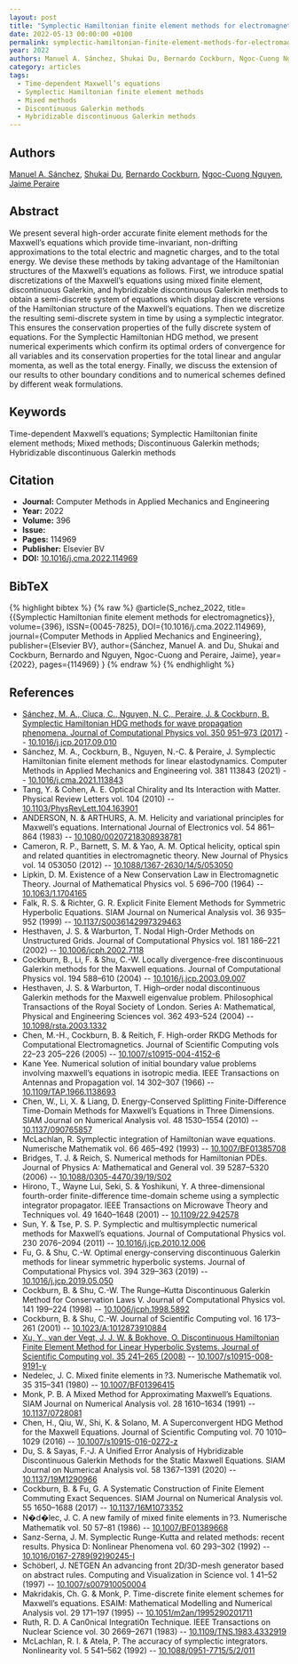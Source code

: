 ```yaml
---
layout: post
title: "Symplectic Hamiltonian finite element methods for electromagnetics"
date: 2022-05-13 00:00:00 +0100
permalink: symplectic-hamiltonian-finite-element-methods-for-electromagnetics
year: 2022
authors: Manuel A. Sánchez, Shukai Du, Bernardo Cockburn, Ngoc-Cuong Nguyen, Jaime Peraire
category: articles
tags:
  - Time-dependent Maxwell’s equations
  - Symplectic Hamiltonian finite element methods
  - Mixed methods
  - Discontinuous Galerkin methods
  - Hybridizable discontinuous Galerkin methods
---
```

 
## Authors
[Manuel A. Sánchez](authors/manuel-a-sanchez), [Shukai Du](authors/shukai-du), [Bernardo Cockburn](authors/bernardo-cockburn), [Ngoc-Cuong Nguyen](authors/ngoc-cuong-nguyen), [Jaime Peraire](authors/jaime-peraire)
 
## Abstract
We present several high-order accurate finite element methods for the Maxwell’s equations which provide time-invariant, non-drifting approximations to the total electric and magnetic charges, and to the total energy. We devise these methods by taking advantage of the Hamiltonian structures of the Maxwell’s equations as follows. First, we introduce spatial discretizations of the Maxwell’s equations using mixed finite element, discontinuous Galerkin, and hybridizable discontinuous Galerkin methods to obtain a semi-discrete system of equations which display discrete versions of the Hamiltonian structure of the Maxwell’s equations. Then we discretize the resulting semi-discrete system in time by using a symplectic integrator. This ensures the conservation properties of the fully discrete system of equations. For the Symplectic Hamiltonian HDG method, we present numerical experiments which confirm its optimal orders of convergence for all variables and its conservation properties for the total linear and angular momenta, as well as the total energy. Finally, we discuss the extension of our results to other boundary conditions and to numerical schemes defined by different weak formulations.
 
## Keywords
Time-dependent Maxwell’s equations; Symplectic Hamiltonian finite element methods; Mixed methods; Discontinuous Galerkin methods; Hybridizable discontinuous Galerkin methods
 
## Citation
- **Journal:** Computer Methods in Applied Mechanics and Engineering
- **Year:** 2022
- **Volume:** 396
- **Issue:** 
- **Pages:** 114969
- **Publisher:** Elsevier BV
- **DOI:** [10.1016/j.cma.2022.114969](https://doi.org/10.1016/j.cma.2022.114969)
 
## BibTeX
{% highlight bibtex %}
{% raw %}
@article{S_nchez_2022,
  title={{Symplectic Hamiltonian finite element methods for electromagnetics}},
  volume={396},
  ISSN={0045-7825},
  DOI={10.1016/j.cma.2022.114969},
  journal={Computer Methods in Applied Mechanics and Engineering},
  publisher={Elsevier BV},
  author={Sánchez, Manuel A. and Du, Shukai and Cockburn, Bernardo and Nguyen, Ngoc-Cuong and Peraire, Jaime},
  year={2022},
  pages={114969}
}
{% endraw %}
{% endhighlight %}
 
## References
- [Sánchez, M. A., Ciuca, C., Nguyen, N. C., Peraire, J. & Cockburn, B. Symplectic Hamiltonian HDG methods for wave propagation phenomena. Journal of Computational Physics vol. 350 951–973 (2017)](symplectic-hamiltonian-hdg-methods-for-wave-propagation-phenomena) -- [10.1016/j.jcp.2017.09.010](https://doi.org/10.1016/j.jcp.2017.09.010)
- Sánchez, M. A., Cockburn, B., Nguyen, N.-C. & Peraire, J. Symplectic Hamiltonian finite element methods for linear elastodynamics. Computer Methods in Applied Mechanics and Engineering vol. 381 113843 (2021) -- [10.1016/j.cma.2021.113843](https://doi.org/10.1016/j.cma.2021.113843)
- Tang, Y. & Cohen, A. E. Optical Chirality and Its Interaction with Matter. Physical Review Letters vol. 104 (2010) -- [10.1103/PhysRevLett.104.163901](https://doi.org/10.1103/PhysRevLett.104.163901)
- ANDERSON, N. & ARTHURS, A. M. Helicity and variational principles for Maxwell’s equations. International Journal of Electronics vol. 54 861–864 (1983) -- [10.1080/00207218308938781](https://doi.org/10.1080/00207218308938781)
- Cameron, R. P., Barnett, S. M. & Yao, A. M. Optical helicity, optical spin and related quantities in electromagnetic theory. New Journal of Physics vol. 14 053050 (2012) -- [10.1088/1367-2630/14/5/053050](https://doi.org/10.1088/1367-2630/14/5/053050)
- Lipkin, D. M. Existence of a New Conservation Law in Electromagnetic Theory. Journal of Mathematical Physics vol. 5 696–700 (1964) -- [10.1063/1.1704165](https://doi.org/10.1063/1.1704165)
- Falk, R. S. & Richter, G. R. Explicit Finite Element Methods for Symmetric Hyperbolic Equations. SIAM Journal on Numerical Analysis vol. 36 935–952 (1999) -- [10.1137/S0036142997329463](https://doi.org/10.1137/S0036142997329463)
- Hesthaven, J. S. & Warburton, T. Nodal High-Order Methods on Unstructured Grids. Journal of Computational Physics vol. 181 186–221 (2002) -- [10.1006/jcph.2002.7118](https://doi.org/10.1006/jcph.2002.7118)
- Cockburn, B., Li, F. & Shu, C.-W. Locally divergence-free discontinuous Galerkin methods for the Maxwell equations. Journal of Computational Physics vol. 194 588–610 (2004) -- [10.1016/j.jcp.2003.09.007](https://doi.org/10.1016/j.jcp.2003.09.007)
- Hesthaven, J. S. & Warburton, T. High–order nodal discontinuous Galerkin methods for the Maxwell eigenvalue problem. Philosophical Transactions of the Royal Society of London. Series A: Mathematical, Physical and Engineering Sciences vol. 362 493–524 (2004) -- [10.1098/rsta.2003.1332](https://doi.org/10.1098/rsta.2003.1332)
- Chen, M.-H., Cockburn, B. & Reitich, F. High-order RKDG Methods for Computational Electromagnetics. Journal of Scientific Computing vols 22–23 205–226 (2005) -- [10.1007/s10915-004-4152-6](https://doi.org/10.1007/s10915-004-4152-6)
- Kane Yee. Numerical solution of initial boundary value problems involving maxwell’s equations in isotropic media. IEEE Transactions on Antennas and Propagation vol. 14 302–307 (1966) -- [10.1109/TAP.1966.1138693](https://doi.org/10.1109/TAP.1966.1138693)
- Chen, W., Li, X. & Liang, D. Energy-Conserved Splitting Finite-Difference Time-Domain Methods for Maxwell’s Equations in Three Dimensions. SIAM Journal on Numerical Analysis vol. 48 1530–1554 (2010) -- [10.1137/090765857](https://doi.org/10.1137/090765857)
- McLachlan, R. Symplectic integration of Hamiltonian wave equations. Numerische Mathematik vol. 66 465–492 (1993) -- [10.1007/BF01385708](https://doi.org/10.1007/BF01385708)
- Bridges, T. J. & Reich, S. Numerical methods for Hamiltonian PDEs. Journal of Physics A: Mathematical and General vol. 39 5287–5320 (2006) -- [10.1088/0305-4470/39/19/S02](https://doi.org/10.1088/0305-4470/39/19/S02)
- Hirono, T., Wayne Lui, Seki, S. & Yoshikuni, Y. A three-dimensional fourth-order finite-difference time-domain scheme using a symplectic integrator propagator. IEEE Transactions on Microwave Theory and Techniques vol. 49 1640–1648 (2001) -- [10.1109/22.942578](https://doi.org/10.1109/22.942578)
- Sun, Y. & Tse, P. S. P. Symplectic and multisymplectic numerical methods for Maxwell’s equations. Journal of Computational Physics vol. 230 2076–2094 (2011) -- [10.1016/j.jcp.2010.12.006](https://doi.org/10.1016/j.jcp.2010.12.006)
- Fu, G. & Shu, C.-W. Optimal energy-conserving discontinuous Galerkin methods for linear symmetric hyperbolic systems. Journal of Computational Physics vol. 394 329–363 (2019) -- [10.1016/j.jcp.2019.05.050](https://doi.org/10.1016/j.jcp.2019.05.050)
- Cockburn, B. & Shu, C.-W. The Runge–Kutta Discontinuous Galerkin Method for Conservation Laws V. Journal of Computational Physics vol. 141 199–224 (1998) -- [10.1006/jcph.1998.5892](https://doi.org/10.1006/jcph.1998.5892)
- Cockburn, B. & Shu, C.-W. Journal of Scientific Computing vol. 16 173–261 (2001) -- [10.1023/A:1012873910884](https://doi.org/10.1023/A:1012873910884)
- [Xu, Y., van der Vegt, J. J. W. & Bokhove, O. Discontinuous Hamiltonian Finite Element Method for Linear Hyperbolic Systems. Journal of Scientific Computing vol. 35 241–265 (2008)](discontinuous-hamiltonian-finite-element-method-for-linear-hyperbolic-systems) -- [10.1007/s10915-008-9191-y](https://doi.org/10.1007/s10915-008-9191-y)
- Nedelec, J. C. Mixed finite elements in ?3. Numerische Mathematik vol. 35 315–341 (1980) -- [10.1007/BF01396415](https://doi.org/10.1007/BF01396415)
- Monk, P. B. A Mixed Method for Approximating Maxwell’s Equations. SIAM Journal on Numerical Analysis vol. 28 1610–1634 (1991) -- [10.1137/0728081](https://doi.org/10.1137/0728081)
- Chen, H., Qiu, W., Shi, K. & Solano, M. A Superconvergent HDG Method for the Maxwell Equations. Journal of Scientific Computing vol. 70 1010–1029 (2016) -- [10.1007/s10915-016-0272-z](https://doi.org/10.1007/s10915-016-0272-z)
- Du, S. & Sayas, F.-J. A Unified Error Analysis of Hybridizable Discontinuous Galerkin Methods for the Static Maxwell Equations. SIAM Journal on Numerical Analysis vol. 58 1367–1391 (2020) -- [10.1137/19M1290966](https://doi.org/10.1137/19M1290966)
- Cockburn, B. & Fu, G. A Systematic Construction of Finite Element Commuting Exact Sequences. SIAM Journal on Numerical Analysis vol. 55 1650–1688 (2017) -- [10.1137/16M1073352](https://doi.org/10.1137/16M1073352)
- N�d�lec, J. C. A new family of mixed finite elements in ?3. Numerische Mathematik vol. 50 57–81 (1986) -- [10.1007/BF01389668](https://doi.org/10.1007/BF01389668)
- Sanz-Serna, J. M. Symplectic Runge-Kutta and related methods: recent results. Physica D: Nonlinear Phenomena vol. 60 293–302 (1992) -- [10.1016/0167-2789(92)90245-I](https://doi.org/10.1016/0167-2789(92)90245-I)
- Schöberl, J. NETGEN An advancing front 2D/3D-mesh generator based on abstract rules. Computing and Visualization in Science vol. 1 41–52 (1997) -- [10.1007/s007910050004](https://doi.org/10.1007/s007910050004)
- Makridakis, Ch. G. & Monk, P. Time-discrete finite element schemes for Maxwell’s equations. ESAIM: Mathematical Modelling and Numerical Analysis vol. 29 171–197 (1995) -- [10.1051/m2an/1995290201711](https://doi.org/10.1051/m2an/1995290201711)
- Ruth, R. D. A Can0nical Integrati0n Technique. IEEE Transactions on Nuclear Science vol. 30 2669–2671 (1983) -- [10.1109/TNS.1983.4332919](https://doi.org/10.1109/TNS.1983.4332919)
- McLachlan, R. I. & Atela, P. The accuracy of symplectic integrators. Nonlinearity vol. 5 541–562 (1992) -- [10.1088/0951-7715/5/2/011](https://doi.org/10.1088/0951-7715/5/2/011)

